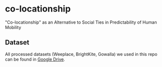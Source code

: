 # co-locationship
"Co-locationship" as an Alternative to Social Ties in Predictability of Human Mobility

## Dataset
All processed datasets (Weeplace, BrightKite, Gowalla) we used in this repo can be found in [Google Drive](https://drive.google.com/drive/folders/1C71Atf4x7eTAEazAPehih5_zkBqqfX4M?usp=sharing).


